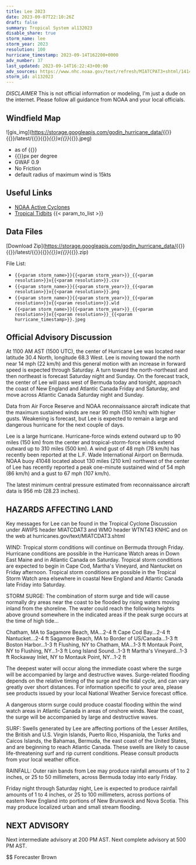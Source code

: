 ```yaml
---
title: Lee 2023
date: 2023-09-07T22:10:26Z
draft: false
summary: Tropical System al132023
disable_share: true
storm_name: lee
storm_year: 2023
resolution: 100
hurricane_timestamp: 2023-09-14T162200+0000
adv_number: 37
last_updated: 2023-09-14T16:22:43+00:00
adv_sources: https://www.nhc.noaa.gov/text/refresh/MIATCPAT3+shtml/141441.shtml;https://www.nhc.noaa.gov/refresh/graphics_at3+shtml/150936.shtml?cone
storm_id: al132023
---
```

*DISCLAIMER* This is not official information or modeling, I'm just a dude on the internet.  Please follow all guidance from NOAA and your local officials.

## Windfield Map
![gis_img](https://storage.googleapis.com/godin_hurricane_data/{{<param storm_name>}}{{<param storm_year>}}/latest/{{<param storm_name>}}{{<param storm_year>}}_{{<param resolution>}}x{{<param resolution>}}_{{<param hurricane_timestamp>}}.jpeg)

- as of {{<param last_updated>}}
- {{<param resolution>}}px per degree
- GWAF 0.9
- No Friction
- default radius of maximum wind is 15kts

## Useful Links
- [NOAA Active Cyclones](https://www.nhc.noaa.gov/)
- [Tropical Tidbits](https://www.tropicaltidbits.com/storminfo/)
{{< param_to_list >}}

## Data Files
[Download Zip](https://storage.googleapis.com/godin_hurricane_data/{{<param storm_name>}}{{<param storm_year>}}/latest/{{<param storm_name>}}{{<param storm_year>}}_{{<param resolution>}}x{{<param resolution>}}_{{<param hurricane_timestamp>}}.zip)

File List:
- `{{<param storm_name>}}{{<param storm_year>}}_{{<param resolution>}}x{{<param resolution>}}.csv`
- `{{<param storm_name>}}{{<param storm_year>}}_{{<param resolution>}}x{{<param resolution>}}.png`
- `{{<param storm_name>}}{{<param storm_year>}}_{{<param resolution>}}x{{<param resolution>}}.wld`
- `{{<param storm_name>}}{{<param storm_year>}}_{{<param resolution>}}x{{<param resolution>}}_{{<param hurricane_timestamp>}}.jpeg`


## Official Advisory Discussion
At 1100 AM AST (1500 UTC), the center of Hurricane Lee was located
near latitude 30.4 North, longitude 68.3 West. Lee is moving toward
the north near 14 mph (22 km/h) and this general motion with an
increase in forward speed is expected through Saturday.  A turn
toward the north-northeast and then northeast is forecast Saturday
night and Sunday.  On the forecast track, the center of Lee will
pass west of Bermuda today and tonight, approach the coast of New
England and Atlantic Canada Friday and Saturday, and move across
Atlantic Canada Saturday night and Sunday.
 
Data from Air Force Reserve and NOAA reconnaissance aircraft 
indicate that the maximum sustained winds are near 90 mph (150 
km/h) with higher gusts. Weakening is forecast, but Lee is expected 
to remain a large and dangerous hurricane for the next couple of 
days.
 
Lee is a large hurricane. Hurricane-force winds extend outward up 
to 90 miles (150 km) from the center and tropical-storm-force winds 
extend outward up to 310 miles (500 km). A wind gust of 48 mph (78
km/h) has recently been reported at the L.F. Wade International
Airport on Bermuda.  NOAA buoy 41048 located about 130 miles (210 
km) northwest of the center of Lee has recently reported a peak 
one-minute sustained wind of 54 mph (86 km/h) and a gust to 67 mph 
(107 km/h).
 
The latest minimum central pressure estimated from reconnaissance 
aircraft data is 956 mb (28.23 inches).
 
 
HAZARDS AFFECTING LAND
----------------------
Key messages for Lee can be found in the Tropical Cyclone Discussion
under AWIPS header MIATCDAT3 and WMO header WTNT43 KNHC and on the
web at hurricanes.gov/text/MIATCDAT3.shtml
 
WIND:  Tropical storm conditions will continue on Bermuda through
Friday.  Hurricane conditions are possible in the Hurricane Watch
areas in Down East Maine and in Atlantic Canada on Saturday. 
Tropical storm conditions are expected to begin in Cape Cod, 
Martha's Vineyard, and Nantucket on Friday afternoon. Tropical storm 
conditions are possible in the Tropical Storm Watch area elsewhere 
in coastal New England and Atlantic Canada late Friday into 
Saturday.
 
STORM SURGE:  The combination of storm surge and tide will cause
normally dry areas near the coast to be flooded by rising waters
moving inland from the shoreline.  The water could reach the
following heights above ground somewhere in the indicated areas if
the peak surge occurs at the time of high tide...
 
Chatham, MA to Sagamore Beach, MA...2-4 ft
Cape Cod Bay...2-4 ft
Nantucket...2-4 ft
Sagamore Beach, MA to Border of US/Canada...1-3 ft
Boston Harbor...1-3 ft
Flushing, NY to Chatham, MA...1-3 ft
Montauk Point, NY to Flushing, NY...1-3 ft
Long Island Sound...1-3 ft
Martha's Vineyard...1-3 ft
Rockaway Inlet, NY to Montauk Point, NY...1-2 ft
 
The deepest water will occur along the immediate coast where the
surge will be accompanied by large and destructive waves.
Surge-related flooding depends on the relative timing of the surge
and the tidal cycle, and can vary greatly over short distances.  For
information specific to your area, please see products issued by
your local National Weather Service forecast office.
 
A dangerous storm surge could produce coastal flooding within the
wind watch areas in Atlantic Canada in areas of onshore winds.
Near the coast, the surge will be accompanied by large and
destructive waves.
 
SURF:  Swells generated by Lee are affecting portions of the Lesser
Antilles, the British and U.S. Virgin Islands, Puerto Rico,
Hispaniola, the Turks and Caicos Islands, the Bahamas, Bermuda, the
east coast of the United States, and are beginning to reach Atlantic
Canada.  These swells are likely to cause life-threatening surf and
rip current conditions.  Please consult products from your local
weather office.
 
RAINFALL: Outer rain bands from Lee may produce rainfall amounts of 
1 to 2 inches, or 25 to 50 millimeters, across Bermuda today into 
early Friday.

Friday night through Saturday night, Lee is expected to produce 
rainfall amounts of 1 to 4 inches, or 25 to 100 millimeters, across 
portions of eastern New England into portions of New Brunswick and 
Nova Scotia. This may produce localized urban and small stream 
flooding.


NEXT ADVISORY
-------------
Next intermediate advisory at 200 PM AST.
Next complete advisory at 500 PM AST.
 
$$
Forecaster Brown